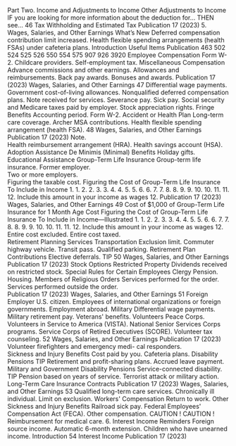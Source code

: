 Part Two.
Income and 
Adjustments to 
Income
Other Adjustments to Income
IF you are looking for more information about the 
deduction for...
THEN see...
46
Tax Withholding and Estimated Tax
Publication 17 (2023)
5.
Wages, Salaries, 
and Other 
Earnings
What’s New
Deferred compensation contribution limit 
increased. 
Health 
flexible 
spending 
arrangements 
(health FSAs) under cafeteria plans. 
Introduction
Useful Items
Publication
463
502
524
525
526
550
554
575
907
926
3920
Employee 
Compensation
Form W-2. 
Childcare providers. 
Self-employment tax. 
Miscellaneous 
Compensation
Advance commissions and other earnings. 
Allowances and reimbursements. 
Back pay awards. 
Bonuses and awards. 
Publication 17 (2023)
Wages, Salaries, and Other Earnings
47
Differential wage payments. 
Government 
cost-of-living 
allowances. 
Nonqualified deferred compensation plans. 
Note received for services. 
Severance pay. 
Sick pay. 
Social security and Medicare taxes paid by 
employer. 
Stock appreciation rights. 
Fringe Benefits
Accounting period. 
Form W-2. 
Accident or Health Plan
Long-term care coverage. 
Archer MSA contributions. 
Health 
flexible 
spending 
arrangement 
(health FSA). 
48
Wages, Salaries, and Other Earnings
Publication 17 (2023)
Note.  
Health reimbursement arrangement (HRA). 
Health savings account (HSA). 
Adoption Assistance
De Minimis (Minimal) Benefits
Holiday gifts. 
Educational Assistance
Group-Term Life Insurance
Group-term life insurance. 
Former employer.  
Two or more employers.  
Figuring the taxable cost. 
 Figuring the 
Cost of Group-Term Life 
Insurance To Include in 
Income
1.
1.
2.
2.
3.
3.
4.
4.
5.
5.
6.
6.
7.
7.
8.
8.
9.
9.
10.
10.
11.
11.
12.
Include this amount in 
your income as 
wages
12.
Publication 17 (2023)
Wages, Salaries, and Other Earnings
49
 Cost of $1,000 of 
Group-Term Life Insurance for 1 
Month
Age
Cost
 Figuring the 
Cost of Group-Term Life 
Insurance To Include in 
Income—Illustrated
1.
1.
2.
2.
3.
3.
4.
4.
5.
5.
6.
6.
7.
7.
8.
8.
9.
9.
10.
10.
11.
11.
12.
Include this amount in 
your income as 
wages
12.
Entire cost excluded. 
Entire cost taxed.  
Retirement Planning Services
Transportation
Exclusion limit. 
Commuter highway vehicle. 
Transit pass. 
Qualified parking. 
Retirement Plan 
Contributions
Elective deferrals. 
TIP
50
Wages, Salaries, and Other Earnings
Publication 17 (2023)
Stock Options
Restricted Property
Dividends received on restricted stock. 
Special Rules for
Certain Employees
Clergy
Pension. 
Housing. 
Members of Religious 
Orders
Services performed for the order.  
Services performed outside the order.  
Publication 17 (2023)
Wages, Salaries, and Other Earnings
51
Foreign Employer
U.S. citizen. 
Employees of international organizations or 
foreign governments. 
Employment abroad. 
Military
Differential wage payments. 
Military retirement pay. 
Veterans' benefits. 
Volunteers
Peace Corps. 
Volunteers in Service to America (VISTA). 
National Senior Services Corps programs. 
Service 
Corps 
of 
Retired 
Executives 
(SCORE). 
Volunteer tax counseling. 
52
Wages, Salaries, and Other Earnings
Publication 17 (2023)
Volunteer firefighters and emergency medi-
cal responders.  
Sickness and Injury 
Benefits
Cost paid by you. 
Cafeteria plans. 
Disability Pensions
TIP
Retirement and profit-sharing plans. 
Accrued leave payment. 
Military and Government
Disability Pensions
Service-connected disability.  
TIP
Pension based on years of service. 
Terrorist attack or military action. 
Long-Term Care
Insurance Contracts
Publication 17 (2023)
Wages, Salaries, and Other Earnings
53
Qualified long-term care services. 
Chronically ill individual. 
Limit on exclusion. 
Workers' Compensation
Return to work. 
Other Sickness and Injury 
Benefits
Railroad sick pay. 
Federal 
Employees' 
Compensation 
Act 
(FECA). 
Other compensation. 
CAUTION
!
CAUTION
!
Reimbursement for medical care. 
6.
Interest Income
Reminders
Foreign source income. 
Automatic 6-month extension.
Children who have unearned income.
Introduction
54
Interest Income
Publication 17 (2023)
